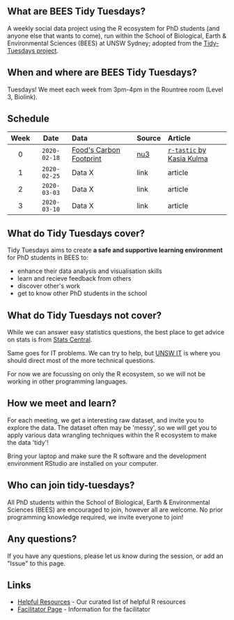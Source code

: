 ## What are BEES Tidy Tuesdays?
A weekly social data project using the R ecosystem for PhD students (and anyone else that wants to come), run within the School of Biological, Earth & Environmental Sciences (BEES) at UNSW Sydney; adopted from the [Tidy-Tuesdays project](https://github.com/rfordatascience/tidytuesday).

## When and where are BEES Tidy Tuesdays?
Tuesdays! We meet each week from 3pm-4pm in the Rountree room (Level 3, Biolink).

## Schedule
| Week | Date | Data | Source | Article
| :---: | :---: | :--- | :--- | :---|
| 0 | `2020-02-18` | [Food's Carbon Footprint](https://github.com/rfordatascience/tidytuesday/blob/master/data/2020/2020-02-18/readme.md) | [nu3](https://www.nu3.de/blogs/nutrition/food-carbon-footprint-index-2018) | [`r-tastic` by Kasia Kulma](https://r-tastic.co.uk/post/from-messy-to-tidy/) |
| 1 | `2020-02-25` | Data X | link | article|
| 2 | `2020-03-03` | Data X | link | article|
| 3 | `2020-03-10` | Data X | link | article|

## What do Tidy Tuesdays cover?
Tidy Tuesdays aims to create **a safe and supportive learning environment** for PhD students in BEES to:
  - enhance their data analysis and visualisation skills
  - learn and recieve feedback from others
  - discover other's work
  - get to know other PhD students in the school
  
## What do Tidy Tuesdays not cover?

While we can answer easy statistics questions, the best place to get advice on stats is from [Stats Central](https://www.analytical.unsw.edu.au/facilities/stats-central).

Same goes for IT problems. We can try to help, but [UNSW IT](https://www.myit.unsw.edu.au/) is where you should direct most of the more technical questions.

For now we are focussing on only the R ecosystem, so we will not be working in other programming languages.

## How we meet and learn?

For each meeting, we get a interesting raw dataset, and invite you to explore the data. The dataset often may be 'messy', so we will get you to apply various data wrangling techniques within the R ecosystem to make the data 'tidy'!

Bring your laptop and make sure the R software and the development environment RStudio are installed on your computer.

## Who can join tidy-tuesdays?

All PhD students within the School of Biological, Earth & Environmental Sciences (BEES) are encouraged to join, however all are welcome. No prior programming knowledge required, we invite everyone to join!  


## Any questions?
If you have any questions, please let us know during the session, or add an "Issue" to this page.

## Links
- [Helpful Resources](https://github.com/BEES-Tidy-Tuesdays/helpful-resources) - Our curated list of helpful R resources
- [Facilitator Page](https://github.com/BEES-Tidy-Tuesdays/facilitator-resources/) - Information for the facilitator
